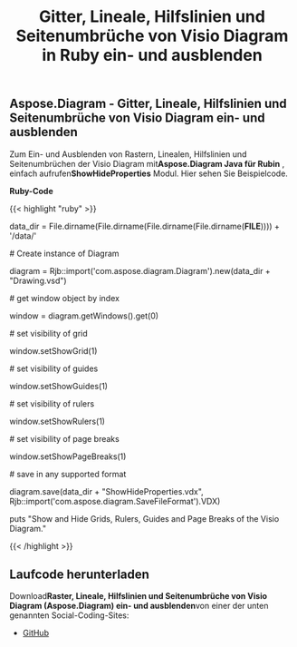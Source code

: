 ﻿---
title: Gitter, Lineale, Hilfslinien und Seitenumbrüche von Visio Diagram in Ruby ein- und ausblenden
type: docs
weight: 40
url: /de/java/show-and-hide-grids-rulers-guides-and-page-breaks-of-the-visio-diagram-in-ruby/
---
## **Aspose.Diagram - Gitter, Lineale, Hilfslinien und Seitenumbrüche von Visio Diagram ein- und ausblenden**
Zum Ein- und Ausblenden von Rastern, Linealen, Hilfslinien und Seitenumbrüchen der Visio Diagram mit**Aspose.Diagram Java für Rubin** , einfach aufrufen**ShowHideProperties** Modul. Hier sehen Sie Beispielcode.

**Ruby-Code**

{{< highlight "ruby" >}}

 data_dir = File.dirname(File.dirname(File.dirname(File.dirname(__FILE__)))) + '/data/'

\# Create instance of Diagram

diagram = Rjb::import('com.aspose.diagram.Diagram').new(data_dir + "Drawing.vsd")

\# get window object by index

window = diagram.getWindows().get(0)

\# set visibility of grid

window.setShowGrid(1)

\# set visibility of guides

window.setShowGuides(1)

\# set visibility of rulers

window.setShowRulers(1)

\# set visibility of page breaks

window.setShowPageBreaks(1)

\# save in any supported format

diagram.save(data_dir + "ShowHideProperties.vdx", Rjb::import('com.aspose.diagram.SaveFileFormat').VDX)

puts "Show and Hide Grids, Rulers, Guides and Page Breaks of the Visio Diagram."

{{< /highlight >}}
## **Laufcode herunterladen**
 Download**Raster, Lineale, Hilfslinien und Seitenumbrüche von Visio Diagram (Aspose.Diagram) ein- und ausblenden**von einer der unten genannten Social-Coding-Sites:

- [GitHub](https://github.com/asposediagram/Aspose.Diagram-for-Java/blob/master/Plugins/Aspose_Diagram_Java_for_Ruby/lib/asposediagramjava/WindowElements/showhideproperties.rb)
